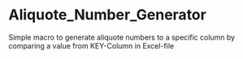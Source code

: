 # Aliquote_Number_Generator
Simple macro to generate aliquote numbers to a specific column by comparing a value from KEY-Column in Excel-file
